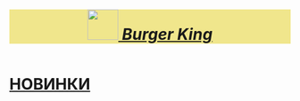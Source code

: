 <html>
<title> Burger King </title>
<body>
<header style="background-color: Khaki">
  <a href="https://burgerkingrus.ru/">
<h1><img src="https://upload.wikimedia.org/wikipedia/commons/thumb/c/cc/Burger_King_2020.svg/184px-Burger_King_2020.svg.png" height="55 px" width="55 px"/><i> Burger King </i> </h1>

</header>
<main>
<h1> <b> НОВИНКИ </b> </h1>
</main>
<footer>
</footer>
</body>
</html>
